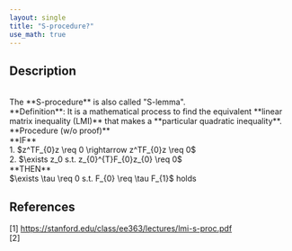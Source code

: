 ```yaml
---
layout: single
title: "S-procedure?"
use_math: true
---
```


## Description
<br>
The **S-procedure** is also called "S-lemma". <br>
**Definition**: It is a mathematical process to find the equivalent **linear matrix inequality (LMI)** that makes a **particular quadratic inequality**. <br>
**Procedure (w/o proof)** <br>
**IF** <br>
1. $z^TF_{0}z \req 0 \rightarrow z^TF_{0}z \req 0$ <br>
2. $\exists z_0 s.t. z_{0}^{T}F_{0}z_{0} \req 0$ <br>
**THEN**  <br>
$\exists \tau \req 0 s.t. F_{0} \req \tau F_{1}$ holds <br>
 
## References
[1] <https://stanford.edu/class/ee363/lectures/lmi-s-proc.pdf> <br>
[2] <br>
